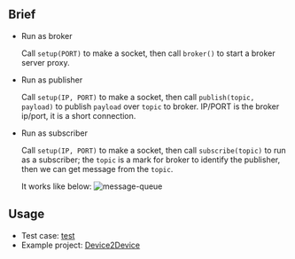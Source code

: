 ## Brief

* Run as broker

    Call `setup(PORT)` to make a socket, then call `broker()` to start a broker server proxy.

* Run as publisher

    Call `setup(IP, PORT)` to make a socket,
    then call `publish(topic, payload)` to publish `payload` over `topic` to broker.
    IP/PORT is the broker ip/port, it is a short connection.

* Run as subscriber

    Call `setup(IP, PORT)` to make a socket, then call `subscribe(topic)` to run as a subscriber;
    the `topic` is a mark for broker to identify the publisher, then we can get message from the `topic`.

    It works like below:
    ![message-queue](message-queue.png)

## Usage

* Test case: [test](../test)
* Example project: [Device2Device](https://github.com/tsymiar/Device2Device/tree/main/app/src/main/cpp)
